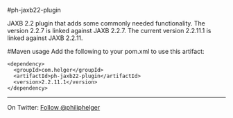 #ph-jaxb22-plugin

JAXB 2.2 plugin that adds some commonly needed functionality.
The version 2.2.7 is linked against JAXB 2.2.7.
The current version 2.2.11.1 is linked against JAXB 2.2.11.

#Maven usage
Add the following to your pom.xml to use this artifact:
```
<dependency>
  <groupId>com.helger</groupId>
  <artifactId>ph-jaxb22-plugin</artifactId>
  <version>2.2.11.1</version>
</dependency>
```

---

On Twitter: <a href="https://twitter.com/philiphelger">Follow @philiphelger</a>
